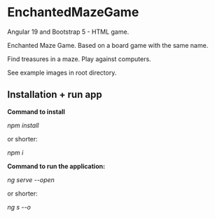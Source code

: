 # EnchantedMazeGame

Angular 19 and Bootstrap 5 - HTML game.

Enchanted Maze Game. Based on a board game with the same name. 

Find treasures in a maze. Play against computers.

See example images in root directory.

## Installation + run app

**Command to install**

_npm install_

or shorter:

_npm i_

**Command to run the application:**

_ng serve --open_

or shorter:

_ng s --o_